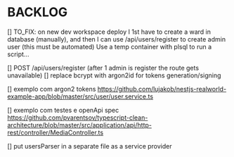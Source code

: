 # BACKLOG

[] TO_FIX: on new dev workspace deploy I 1st have to create a ward in database (manually), and then I can use /api/users/register to create admin user (this must be automated)
Use a temp container with plsql to run a script...

[] POST /api/users/register (after 1 admin is register the route gets unavailable)
[] replace bcrypt with argon2id for tokens generation/signing

[] exemplo com argon2 tokens
https://github.com/lujakob/nestjs-realworld-example-app/blob/master/src/user/user.service.ts

[] exemplo com testes e openApi spec
https://github.com/pvarentsov/typescript-clean-architecture/blob/master/src/application/api/http-rest/controller/MediaController.ts

[] put usersParser in a separate file as a service provider

